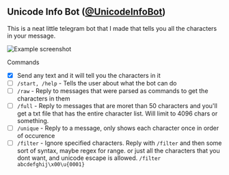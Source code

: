 ## Unicode Info Bot ([@UnicodeInfoBot](t.me/UnicodeInfoBot))

This is a neat little telegram bot that I made that tells you all the characters in your message.

![Example screenshot](https://user-images.githubusercontent.com/9531780/67625841-6ab6ad00-f811-11e9-9d8d-77c04dc6fcb3.png)

Commands
 - [x] Send any text and it will tell you the characters in it
 - [ ] `/start, /help` - Tells the user about what the bot can do
 - [ ] `/raw` - Reply to messages that were parsed as commands to get the characters in them
 - [ ] `/full` - Reply to messages that are moret than 50 characters and you'll get a txt file
                 that has the entire character list. Will limit to 4096 chars or something.     
 - [ ] `/unique` - Reply to a message, only shows each character once in order of occurence
 - [ ] `/filter` - Ignore specified characters. Reply with `/filter` and then some sort of syntax,
                   maybe regex for range. or just all the characters that you dont want, and unicode
                   escape is allowed. `/filter abcdefghij\x00\u{0001}`
